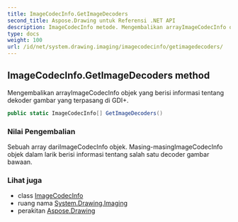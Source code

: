 ```yaml
---
title: ImageCodecInfo.GetImageDecoders
second_title: Aspose.Drawing untuk Referensi .NET API
description: ImageCodecInfo metode. Mengembalikan arrayImageCodecInfo objek yang berisi informasi tentang dekoder gambar yang terpasang di GDI.
type: docs
weight: 100
url: /id/net/system.drawing.imaging/imagecodecinfo/getimagedecoders/
---
```

## ImageCodecInfo.GetImageDecoders method

Mengembalikan arrayImageCodecInfo objek yang berisi informasi tentang dekoder gambar yang terpasang di GDI+.

```csharp
public static ImageCodecInfo[] GetImageDecoders()
```

### Nilai Pengembalian

Sebuah array dariImageCodecInfo objek. Masing-masingImageCodecInfo objek dalam larik berisi informasi tentang salah satu decoder gambar bawaan.

### Lihat juga

* class [ImageCodecInfo](../)
* ruang nama [System.Drawing.Imaging](../../imagecodecinfo/)
* perakitan [Aspose.Drawing](../../../)


